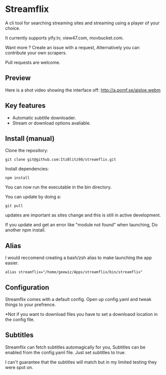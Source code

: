# Streamflix

A cli tool for searching streaming sites and streaming using a player of your choice.

It currently supports yify.tv, view47.com, movbucket.com.

Want more ? Create an issue with a request, Alternatively you can contribute your own scrapers.

Pull requests are welcome.

## Preview
Here is a shot video showing the interface off: http://a.pomf.se/ajsloe.webm

## Key features
*   Automatic subtitle downloader.
*   Stream or download options avaliable.

## Install (manual)

Clone the repository:

```
git clone git@github.com:ItzBlitz98/streamflix.git
```


Install dependencies:

```
npm install
```

You can now run the executable in the bin directory.

You can update by doing a:
```
git pull
```
updates are important as sites change and this is still in active development.

If you update and get an error like "module not found" when launching, Do another npm install.

## Alias
I would reccomend creating a bash/zsh alias to make launching the app easier.
```
alias streamflix="/home/geewiz/Apps/streamflix/bin/streamflix"
```

## Configuration

Streamflix comes with a default config. Open up config.yaml and tweak things to your prefrence.

*Not if you want to download files you have to set a downloaod location in the config file.


## Subtitles
Streamflix can fetch subtitles automagically for you, Subtitles can be enabled from the config.yaml file. Just set subtitles to true.

I can't guarantee that the subtitles will match but in my limited testing they were spot on.

